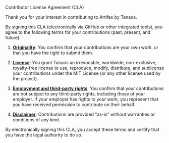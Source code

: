 Contributor License Agreement (CLA)

Thank you for your interest in contributing to Artifex by Tanaos.

By signing this CLA (electronically via GitHub or other integrated tools), you agree to the following terms for your contributions (past, present, and future):

1. <ins>**Originality**</ins>:
    You confirm that your contributions are your own work, or that you have the right to submit them.

2. <ins>**License**</ins>:
   You grant Tanaos an irrevocable, worldwide, non-exclusive, royalty-free license to use, reproduce, modify, distribute, and sublicense your contributions under the MIT License (or any other license used by the project).

3. <ins>**Employment and third-party rights**</ins>:
   You confirm that your contributions are not subject to any third-party rights, including those of your employer.
   If your employer has rights to your work, you represent that you have received permission to contribute on their behalf.

4. <ins>**Disclaimer**</ins>:
   Contributions are provided "as-is" without warranties or conditions of any kind.

By electronically signing this CLA, you accept these terms and certify that you have the legal authority to do so.